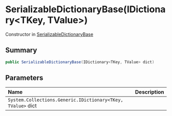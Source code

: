 # SerializableDictionaryBase(IDictionary<TKey, TValue>)

Constructor in [SerializableDictionaryBase](/docs/api/csharp/yarn.unity.serializabledictionarybase-2.md)

## Summary



```csharp
public SerializableDictionaryBase(IDictionary<TKey, TValue> dict)
```

## Parameters

|Name|Description|
|:---|:---|
|`System.Collections.Generic.IDictionary<TKey, TValue>` dict||

